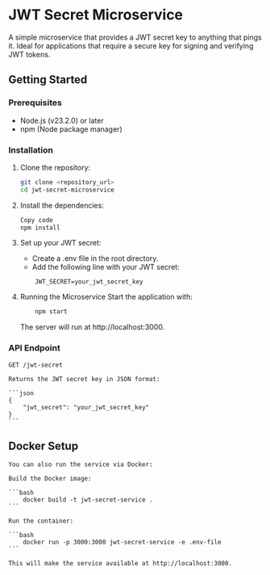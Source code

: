 # JWT Secret Microservice

A simple microservice that provides a JWT secret key to anything that pings it. Ideal for applications that require a secure key for signing and verifying JWT tokens.

## Getting Started

### Prerequisites

- Node.js (v23.2.0) or later
- npm (Node package manager)

### Installation

1. Clone the repository:

   ```bash
   git clone <repository_url>
   cd jwt-secret-microservice
   ```

2. Install the dependencies:

   ```bash
   Copy code
   npm install
   ```

3. Set up your JWT secret:

   - Create a .env file in the root directory.
   - Add the following line with your JWT secret:

   ```env
       JWT_SECRET=your_jwt_secret_key

   ```

4. Running the Microservice
   Start the application with:

   ```bash
       npm start

   ```

   The server will run at http://localhost:3000.

### API Endpoint

    GET /jwt-secret

    Returns the JWT secret key in JSON format:

    ```json
    {
        "jwt_secret": "your_jwt_secret_key"
    }
    ```

## Docker Setup

    You can also run the service via Docker:

    Build the Docker image:

    ```bash
        docker build -t jwt-secret-service .
    ```

    Run the container:

    ```bash
        docker run -p 3000:3000 jwt-secret-service -e .env-file
    ```

    This will make the service available at http://localhost:3000.
